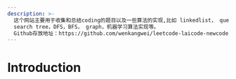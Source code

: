 ```yaml
---
description: >-
  这个网站主要用于收集和总结coding的题目以及一些算法的实现,比如 linkedlist， queue， heap， tree， binary
  search tree，DFS，BFS， graph，机器学习算法实现等。
  Github存放地址：https://github.com/wenkangwei/leetcode-laicode-newcode-practise/tree/master
---
```


# Introduction

